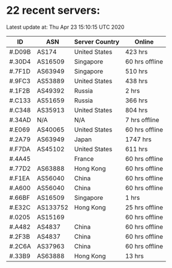# 22 recent servers:

Latest update at: Thu Apr 23 15:10:15 UTC 2020

| ID | ASN | Server Country | Online |
| -- | --- | -------------- | ------ |
| #.D09B | AS174 | United States | 423 hrs |
| #.30D4 | AS16509 | Singapore | 60 hrs offline |
| #.7F1D | AS63949 | Singapore | 510 hrs |
| #.9FC3 | AS53889 | United States | 438 hrs |
| #.1F2B | AS49392 | Russia | 2 hrs |
| #.C133 | AS51659 | Russia | 366 hrs |
| #.C348 | AS35913 | United States | 804 hrs |
| #.34AD | N/A | N/A | 7 hrs offline |
| #.E069 | AS40065 | United States | 60 hrs offline |
| #.2A79 | AS63949 | Japan | 1747 hrs |
| #.F7DA | AS45102 | United States | 611 hrs |
| #.4A45 |  | France | 60 hrs offline |
| #.77D2 | AS63888 | Hong Kong | 60 hrs offline |
| #.F1EA | AS56040 | China | 60 hrs offline |
| #.A600 | AS56040 | China | 60 hrs offline |
| #.66BF | AS16509 | Singapore | 1 hrs |
| #.E32C | AS133752 | Hong Kong | 25 hrs offline |
| #.0205 | AS15169 |  | 60 hrs offline |
| #.A482 | AS4837 | China | 60 hrs offline |
| #.2F3B | AS4837 | China | 60 hrs offline |
| #.2C6A | AS37963 | China | 60 hrs offline |
| #.33B9 | AS63888 | Hong Kong | 13 hrs |


